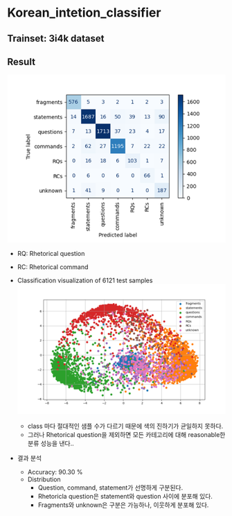 # Korean_intetion_classifier
## Trainset: 3i4k dataset
## Result

![confusion_matrix](confusion_matrix_scikit_blues_with_label.png)
* RQ: Rhetorical question
* RC: Rhetorical command
* Classification visualization of 6121 test samples
![Classification result](intent_embedding_distribution.png)
    * class 마다 절대적인 샘플 수가 다르기 때문에 색의 진하기가 균일하지 못하다. 
    * 그러나 Rhetorical question을 제외하면 모든 카테고리에 대해 reasonable한 분류 성능을 낸다..


* 결과 분석
    * Accuracy: 90.30 %
    * Distribution
        -	Question, command, statement가 선명하게 구분된다. 
        -	Rhetoricla question은 statement와 question 사이에 분포해 있다.
        -	Fragments와 unknown은 구분은 가능하나, 이웃하게 분포해 있다. 
